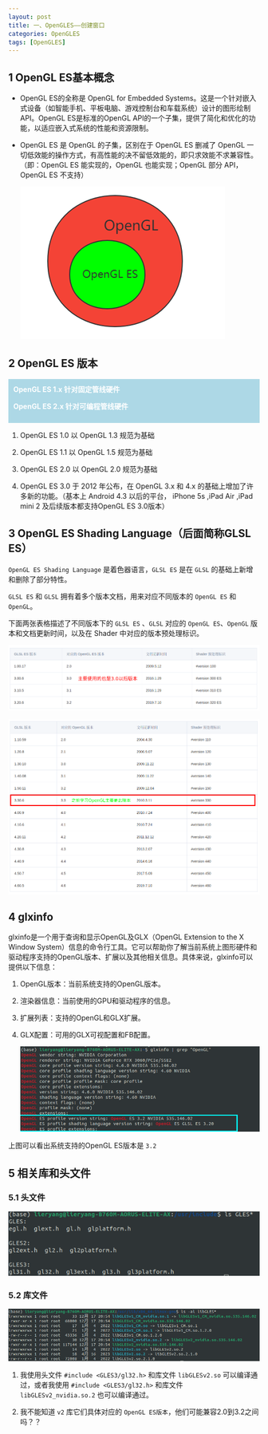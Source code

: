 ```yaml
---
layout: post
title: 一、OpenGLES——创建窗口
categories: OpenGLES
tags: [OpenGLES]
---
```


## 1 OpenGL ES基本概念

- OpenGL ES的全称是 OpenGL for Embedded Systems。这是一个针对嵌入式设备（如智能手机、平板电脑、游戏控制台和车载系统）设计的图形绘制API。OpenGL ES是标准的OpenGL API的一个子集，提供了简化和优化的功能，以适应嵌入式系统的性能和资源限制。

- OpenGL ES 是 OpenGL 的子集，区别在于 OpenGL ES 删减了 OpenGL 一切低效能的操作方式，有高性能的决不留低效能的，即只求效能不求兼容性。（即：OpenGL ES 能实现的，OpenGL 也能实现；OpenGL 部分 API，OpenGL ES 不支持）

  ![alt text](image.png)

## 2 OpenGL ES 版本

<div style="background-color: lightblue; color: white;padding: 10px;">
<strong>OpenGL ES 1.x 针对固定管线硬件</strong>

<strong>OpenGL ES 2.x 针对可编程管线硬件</strong>
</div>

1. OpenGL ES 1.0 以 OpenGL 1.3 规范为基础

2. OpenGL ES 1.1 以 OpenGL 1.5 规范为基础

3. OpenGL ES 2.0 以 OpenGL 2.0 规范为基础

4. OpenGL ES 3.0 于 2012 年公布，在 OpenGL 3.x 和 4.x 的基础上增加了许多新的功能。（基本上 Android 4.3 以后的平台， iPhone 5s ,iPad Air ,iPad mini 2 及后续版本都支持OpenGL ES 3.0版本）

## 3 OpenGL ES Shading Language（后面简称GLSL ES）

`OpenGL ES Shading Language` 是着色器语言，`GLSL ES` 是在 `GLSL` 的基础上新增和删除了部分特性。

`GLSL ES` 和 `GLSL` 拥有着多个版本文档，用来对应不同版本的 `OpenGL ES` 和 `OpenGL`。

下面两张表格描述了不同版本下的 `GLSL ES` 、`GLSL` 对应的 `OpenGL ES`、`OpenGL` 版本和文档更新时间，以及在 Shader 中对应的版本预处理标识。

![alt text](image-1.png)

![alt text](image-2.png)

## 4 glxinfo

glxinfo是一个用于查询和显示OpenGL及GLX（OpenGL Extension to the X Window System）信息的命令行工具。它可以帮助你了解当前系统上图形硬件和驱动程序支持的OpenGL版本、扩展以及其他相关信息。具体来说，glxinfo可以提供以下信息：

1. OpenGL版本：当前系统支持的OpenGL版本。

2. 渲染器信息：当前使用的GPU和驱动程序的信息。

3. 扩展列表：支持的OpenGL和GLX扩展。

4. GLX配置：可用的GLX可视配置和FB配置。

    ![alt text](image-3.png)

上图可以看出系统支持的OpenGL ES版本是 `3.2`

## 5 相关库和头文件

### 5.1 头文件

![alt text](image-4.png)

### 5.2 库文件

![alt text](image-5.png)


1. 我使用头文件 `#include <GLES3/gl32.h>` 和库文件 `libGLESv2.so` 可以编译通过，或者我使用 `#include <GLES3/gl32.h>` 和库文件 `libGLESv2_nvidia.so.2` 也可以编译通过。

2. 我不能知道 `v2` 库它们具体对应的 `OpenGL ES版本`，他们可能兼容2.0到3.2之间吗？？

